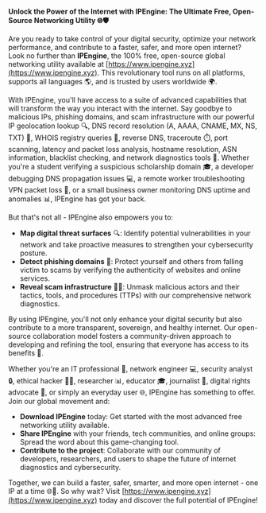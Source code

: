 **Unlock the Power of the Internet with IPEngine: The Ultimate Free, Open-Source Networking Utility 🌐🛡️**

Are you ready to take control of your digital security, optimize your network performance, and contribute to a faster, safer, and more open internet? Look no further than **IPEngine**, the 100% free, open-source global networking utility available at [https://www.ipengine.xyz](https://www.ipengine.xyz). This revolutionary tool runs on all platforms, supports all languages 🌎, and is trusted by users worldwide 🌍.

With IPEngine, you'll have access to a suite of advanced capabilities that will transform the way you interact with the internet. Say goodbye to malicious IPs, phishing domains, and scam infrastructure with our powerful IP geolocation lookup 🔍, DNS record resolution (A, AAAA, CNAME, MX, NS, TXT) 📡, WHOIS registry queries 🔗, reverse DNS, traceroute ⏱️, port scanning, latency and packet loss analysis, hostname resolution, ASN information, blacklist checking, and network diagnostics tools 🔩. Whether you're a student verifying a suspicious scholarship domain 🎓, a developer debugging DNS propagation issues 💻, a remote worker troubleshooting VPN packet loss 💼, or a small business owner monitoring DNS uptime and anomalies 📊, IPEngine has got your back.

But that's not all - IPEngine also empowers you to:

* **Map digital threat surfaces** 🔍: Identify potential vulnerabilities in your network and take proactive measures to strengthen your cybersecurity posture.
* **Detect phishing domains** 🚫: Protect yourself and others from falling victim to scams by verifying the authenticity of websites and online services.
* **Reveal scam infrastructure** 🕵️‍♂️: Unmask malicious actors and their tactics, tools, and procedures (TTPs) with our comprehensive network diagnostics.

By using IPEngine, you'll not only enhance your digital security but also contribute to a more transparent, sovereign, and healthy internet. Our open-source collaboration model fosters a community-driven approach to developing and refining the tool, ensuring that everyone has access to its benefits 🤝.

Whether you're an IT professional 🔧, network engineer 💻, security analyst 🔒, ethical hacker 🕵️‍♂️, researcher 📊, educator 🎓, journalist 📰, digital rights advocate 👥, or simply an everyday user 🌐, IPEngine has something to offer. Join our global movement and:

* **Download IPEngine** today: Get started with the most advanced free networking utility available.
* **Share IPEngine** with your friends, tech communities, and online groups: Spread the word about this game-changing tool.
* **Contribute to the project**: Collaborate with our community of developers, researchers, and users to shape the future of internet diagnostics and cybersecurity.

Together, we can build a faster, safer, smarter, and more open internet - one IP at a time 🌐🚀. So why wait? Visit [https://www.ipengine.xyz](https://www.ipengine.xyz) today and discover the full potential of IPEngine!